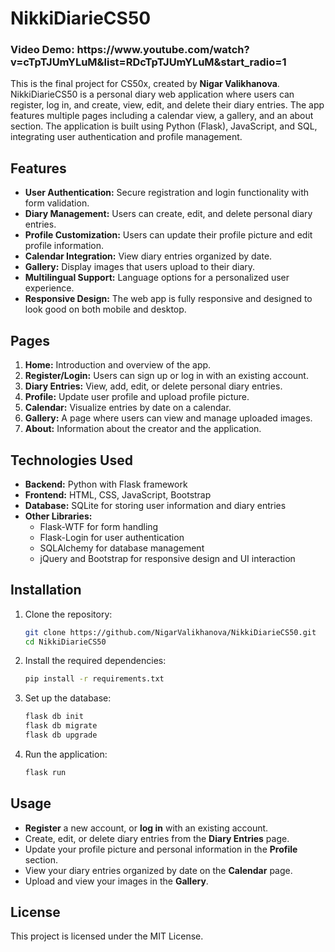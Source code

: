 # NikkiDiarieCS50

<h3> Video Demo: https://www.youtube.com/watch?v=cTpTJUmYLuM&list=RDcTpTJUmYLuM&start_radio=1 </h3>

This is the final project for CS50x, created by **Nigar Valikhanova**. NikkiDiarieCS50 is a personal diary web application where users can register, log in, and create, view, edit, and delete their diary entries. The app features multiple pages including a calendar view, a gallery, and an about section. The application is built using Python (Flask), JavaScript, and SQL, integrating user authentication and profile management.

## Features

- **User Authentication:** Secure registration and login functionality with form validation.
- **Diary Management:** Users can create, edit, and delete personal diary entries.
- **Profile Customization:** Users can update their profile picture and edit profile information.
- **Calendar Integration:** View diary entries organized by date.
- **Gallery:** Display images that users upload to their diary.
- **Multilingual Support:** Language options for a personalized user experience.
- **Responsive Design:** The web app is fully responsive and designed to look good on both mobile and desktop.

## Pages

1. **Home:** Introduction and overview of the app.
2. **Register/Login:** Users can sign up or log in with an existing account.
3. **Diary Entries:** View, add, edit, or delete personal diary entries.
4. **Profile:** Update user profile and upload profile picture.
5. **Calendar:** Visualize entries by date on a calendar.
6. **Gallery:** A page where users can view and manage uploaded images.
7. **About:** Information about the creator and the application.

## Technologies Used

- **Backend:** Python with Flask framework
- **Frontend:** HTML, CSS, JavaScript, Bootstrap
- **Database:** SQLite for storing user information and diary entries
- **Other Libraries:**
  - Flask-WTF for form handling
  - Flask-Login for user authentication
  - SQLAlchemy for database management
  - jQuery and Bootstrap for responsive design and UI interaction

## Installation

1. Clone the repository:
   ```bash
   git clone https://github.com/NigarValikhanova/NikkiDiarieCS50.git
   cd NikkiDiarieCS50
   ```

2. Install the required dependencies:
   ```bash
   pip install -r requirements.txt
   ```

3. Set up the database:
   ```bash
   flask db init
   flask db migrate
   flask db upgrade
   ```

4. Run the application:
   ```bash
   flask run
   ```

## Usage

- **Register** a new account, or **log in** with an existing account.
- Create, edit, or delete diary entries from the **Diary Entries** page.
- Update your profile picture and personal information in the **Profile** section.
- View your diary entries organized by date on the **Calendar** page.
- Upload and view your images in the **Gallery**.

## License

This project is licensed under the MIT License.
